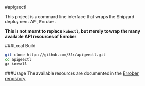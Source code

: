 #apigeectl

This project is a command line interface that wraps the Shipyard deployment API, Enrober.

**This is not meant to replace `kubectl`, but merely to wrap the many available API resources of Enrober**

###Local Build
```sh
git clone https://github.com/30x/apigeectl.git
cd apigeectl
go install
```

###Usage
The available resources are documented in the [Enrober repository](https://github.com/30x/enrober)